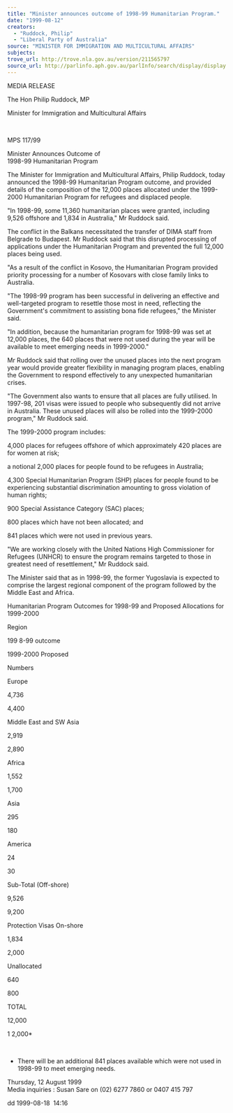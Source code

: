 ```yaml
---
title: "Minister announces outcome of 1998-99 Humanitarian Program."
date: "1999-08-12"
creators:
  - "Ruddock, Philip"
  - "Liberal Party of Australia"
source: "MINISTER FOR IMMIGRATION AND MULTICULTURAL AFFAIRS"
subjects:
trove_url: http://trove.nla.gov.au/version/211565797
source_url: http://parlinfo.aph.gov.au/parlInfo/search/display/display.w3p;query=Id%3A%22media/pressrel/TID06%22
---
```


   

  MEDIA RELEASE

  The Hon Philip Ruddock, MP

  Minister for Immigration and 
Multicultural Affairs

  

  MPS 117/99

  Minister 
Announces Outcome of   
1998-99 Humanitarian Program

  The Minister for Immigration and Multicultural Affairs, 
Philip Ruddock, today announced the 1998-99 Humanitarian Program outcome, 
and provided details of the composition of the 12,000 places allocated 
under the 1999-2000 Humanitarian Program for refugees and displaced 
people. 

  "In 1998-99, some 11,360 humanitarian places 
were granted, including 9,526 offshore and 1,834 in Australia," 
Mr Ruddock said. 

  The conflict in the Balkans necessitated the transfer 
of DIMA staff from Belgrade to Budapest. Mr Ruddock said that this disrupted 
processing of applications under the Humanitarian Program and prevented 
the full 12,000 places being used. 

  "As a result of the conflict in Kosovo, the 
Humanitarian Program provided priority processing for a number of Kosovars 
with close family links to Australia. 

  "The 1998-99 program has been successful in 
delivering an effective and well-targeted program to resettle those 
most in need, reflecting the Government's commitment to assisting bona 
fide refugees," the Minister said. 

  "In addition, because the humanitarian program 
for 1998-99 was set at 12,000 places, the 640 places that were not used 
during the year will be available to meet emerging needs in 1999-2000." 

  Mr Ruddock said that rolling over the unused places 
into the next program year would provide greater flexibility in managing 
program places, enabling the Government to respond effectively to any 
unexpected humanitarian crises. 

  "The Government also wants to ensure that all 
places are fully utilised. In 1997-98, 201 visas were issued to people 
who subsequently did not arrive in Australia. These unused places will 
also be rolled into the 1999-2000 program," Mr Ruddock said. 

  The 1999-2000 program includes: 

  4,000 places for refugees offshore of which approximately 
420 places are for women at risk; 

  a notional 2,000 places for people found to be refugees 
in Australia; 

  4,300 Special Humanitarian Program (SHP) places for 
people found to be experiencing substantial discrimination amounting 
to gross violation of human rights; 

  900 Special Assistance Category (SAC) places; 

  800 places which have not been allocated; and 

  841 places which were not used in previous years. 

  "We are working closely with the United Nations 
High Commissioner for Refugees (UNHCR) to ensure the program remains 
targeted to those in greatest need of resettlement," Mr Ruddock 
said. 

  The Minister said that as in 1998-99, the former 
Yugoslavia is expected to comprise the largest regional component of 
the program followed by the Middle East and Africa. 

  Humanitarian Program Outcomes for 1998-99 and Proposed 
Allocations for 1999-2000

  Region

  199  8-99 outcome

  1999-2000 Proposed

  Numbers

  Europe

  4,736

  4,400

  Middle East and SW Asia

  2,919

  2,890

  Africa

  1,552

  1,700

  Asia

  295

  180

  America

  24

  30

  Sub-Total (Off-shore)

  9,526

  9,200

  Protection Visas On-shore

  1,834

  2,000

  Unallocated

  640

  800

  TOTAL

  12,000

  1  2,000*

  

  * There will be an additional 
841 places available which were not used in 1998-99 to meet emerging 
needs.

  Thursday, 12 August 1999   
Media inquiries : Susan Sare on (02) 6277 7860 or 0407 415 797 

  dd 1999-08-18  
14:16

